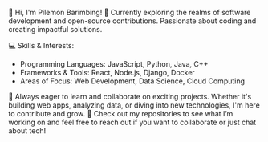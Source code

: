👋 Hi, I'm Pilemon Barimbing!
🔭 Currently exploring the realms of software development and open-source contributions. Passionate about coding and creating impactful solutions.

💻 Skills & Interests:
- Programming Languages: JavaScript, Python, Java, C++
- Frameworks & Tools: React, Node.js, Django, Docker
- Areas of Focus: Web Development, Data Science, Cloud Computing

🚀 Always eager to learn and collaborate on exciting projects. Whether it's building web apps, analyzing data, or diving into new technologies, I'm here to contribute and grow.
📂 Check out my repositories to see what I’m working on and feel free to reach out if you want to collaborate or just chat about tech!
